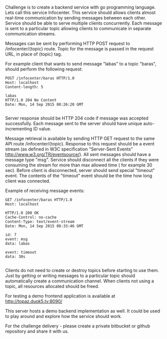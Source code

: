 Challenge is to create a backend service with go programming language. Lets call this service Infocenter. This service should allows clients almost real-time communication by sending messages between each other. Service should be able to serve multiple clients concurrently. Each message is sent to a particular topic allowing clients to communicate in separate communication streams.

Messages can be sent by performing HTTP POST request to /infocenter/{topic} route. Topic for the message is passed in the request URL, in place of {topic} tag.

For example client that wants to send message "labas" to a topic "baras", should perform the following request:

```
POST /infocenter/baras HTTP/1.0
Host: localhost
Content-length: 5

labas
HTTP/1.0 204 No Content
Date: Mon, 14 Sep 2015 08:26:20 GMT


```

Server response should be HTTP 204 code if message was accepted successfully. Each message sent to the server should have unique auto-incrementing ID value.

Message retrieval is available by sending HTTP GET request to the same API route /infocenter/{topic}. Response to this request should be a event stream (as defined in W3C specification "Server-Sent Events" http://www.w3.org/TR/eventsource/). All sent messages should have a message type "msg". Service should disconnect all the clients if they were consuming the stream for more than max allowed time ( for example 30 sec). Before client is disconnected, server should send special "timeout" event. The contents of the "timeout" event should be the time how long client was connected.

Example of receiving message events:
```
GET /infocenter/baras HTTP/1.0
Host: localhost

HTTP/1.0 200 OK
Cache-Control: no-cache
Content-Type: text/event-stream
Date: Mon, 14 Sep 2015 08:33:46 GMT

id: 7
event: msg
data: labas

event: timeout
data: 30s


```

Clients do not need to create or destroy topics before starting to use them. Just by getting or writing messages to a particular topic should automatically create a communication channel. When clients not using a topic, all resources allocated should be freed.

For testing a demo frontend application is available at http://topaz.duok5.tv:8090/

This server hosts a demo backend implementation as well. It could be used to play around and explore how the service should work.

For the challenge delivery - please create a private bitbucket or github repository and share it with us.